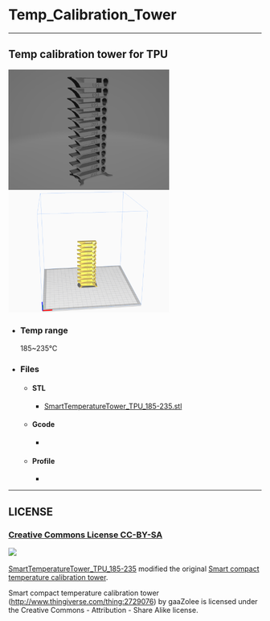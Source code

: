 # Temp_Calibration_Tower
---
## Temp calibration tower for TPU

<img src="image/SmartTemperatureTower_TPU_185-235.png" width="320px">

<img src="image/layout.png" width="320px">

- ### Temp range
  185~235℃

- ### Files

  - #### STL
    - [SmartTemperatureTower_TPU_185-235.stl](SmartTemperatureTower_TPU_185-235.stl)

  - #### Gcode
    - []()

  - #### Profile
    - []()

---
## LICENSE
### [Creative Commons License CC-BY-SA](http://creativecommons.org/licenses/by-sa/3.0/deed.ja)

<a href="http://creativecommons.org/licenses/by-sa/3.0/deed.ja"><img src="https://i.creativecommons.org/l/by-sa/3.0/88x31.png" /></a>

[SmartTemperatureTower_TPU_185-235](SmartTemperatureTower_TPU_185-235.stl) modified the original [Smart compact temperature calibration tower](http://www.thingiverse.com/thing:2729076).

Smart compact temperature calibration tower (http://www.thingiverse.com/thing:2729076) by gaaZolee is licensed under the Creative Commons - Attribution - Share Alike license.
